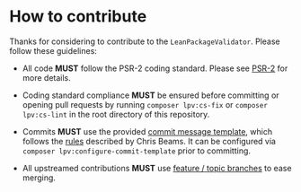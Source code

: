 # How to contribute

Thanks for considering to contribute to the `LeanPackageValidator`. Please follow these guidelines:

- All code __MUST__ follow the PSR-2 coding standard. Please see [PSR-2](http://www.php-fig.org/psr/psr-2/) for more details.

- Coding standard compliance __MUST__ be ensured before committing or opening pull requests by running `composer lpv:cs-fix` or `composer lpv:cs-lint` in the root directory of this repository.

- Commits __MUST__ use the provided [commit message template](../.gitmessage), which follows the [rules](http://chris.beams.io/posts/git-commit/) described by Chris Beams. It can be configured via `composer lpv:configure-commit-template` prior to committing.

- All upstreamed contributions __MUST__ use [feature / topic branches](https://git-scm.com/book/en/v2/Git-Branching-Branching-Workflows) to ease merging.
